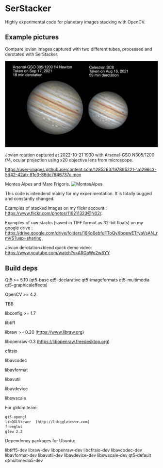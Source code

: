 # SerStacker
Highly experimental code for planetary images stacking with OpenCV.

## Example pictures

Compare jovian images captured with two different tubes, processed and derotated with SerStacker.

![compare-scopes](./debug/jovian-derotation/compare-scopes.jpg)


Jovian rotation captured at 2022-10-21 1930 with Arsenal-GSO N305/1200 f/4, ocular projection using x20 objective lens from microscope.

https://user-images.githubusercontent.com/1285263/197895221-1a1296c3-5d42-42ab-81e3-86dc7646737c.mov




Montes Alpes and Mare Frigoris.
![MontesAlpes](./debug/MontesAlpes.2021-09-26-2327_8-CapObj-32F.jpg)



This code is intendend mainly for my experimentation.
It is totally bugged and constantly changed. 

Examples of stacked images on my flickr account : 
  https://www.flickr.com/photos/116211323@N02/.

Examples of raw stacks (saved in TIFF format as 32-bit floats) on my google drive : 
  https://drive.google.com/drive/folders/16Ko6ebfuFToQyXbqewETryaVsAN_rmVS?usp=sharing

Jovian derotation+blend quick demo video:
  https://www.youtube.com/watch?v=ARGoWo2w8YY

## Build deps

Qt5 >= 5.10  (qt5-base qt5-declarative qt5-imageformats qt5-multimedia qt5-graphicaleffects)

OpenCV >= 4.2

TBB

libconfig >= 1.7 

libtiff

libraw >= 0.20 (https://www.libraw.org)

libopenraw-0.3 (https://libopenraw.freedesktop.org)

cfitsio

libavcodec

libavformat

libavutil

libavdevice

libswscale

For glddm team:

	qt5-opengl 
	libQGLViewer  (http://libqglviewer.com)
	freeglut
	glew 2.2


Dependency packages for Ubuntu:

libtiff5-dev libraw-dev libopenraw-dev libcfitsio-dev 
libavcodec-dev libavformat-dev libavutil-dev libavdevice-dev libswscale-dev
qt5-default qtmultimedia5-dev 





